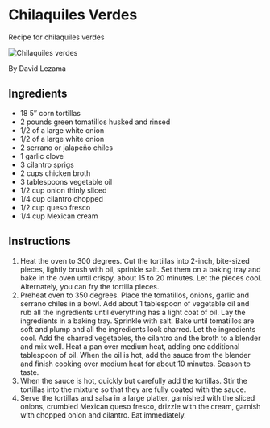 <!DOCTYPE html>
<html lang="en">
<head>
<meta charset="UTF-8">
<title>Chilaquiles</title>
</head>
<body>
<main>
<h1>Chilaquiles Verdes</h1>
<p>Recipe for chilaquiles verdes</p>
<img src="https://patijinich.com/es/wp-content/uploads/sites/3/2017/07/207-chilaquiles-verdes.jpg" alt="Chilaquiles verdes">
<p>By David Lezama</p>
<h2>Ingredients</h2>
<ul>
  <li>18 5″ corn tortillas</li>
  <li>2 pounds green tomatillos husked and rinsed</li>
  <li>1/2 of a large white onion</li>
  <li>1/2 of a large white onion</li>
  <li>2 serrano or jalapeño chiles</li>
  <li>1 garlic clove</li>
  <li> 3 cilantro sprigs</li>
  <li>2 cups chicken broth</li>
  <li>3 tablespoons vegetable oil</li>
  <li>1/2 cup onion thinly sliced</li>
  <li>1/4 cup cilantro chopped</li>
  <li>1/2 cup queso fresco</li>
  <li>1/4 cup Mexican cream</li>
  </ul>
  <h2>Instructions</h2>
  <ol>
  <li>Heat the oven to 300 degrees. Cut the tortillas into 2-inch, bite-sized pieces, lightly brush with oil, sprinkle salt. Set them on a baking tray and bake in the oven until crispy, about 15 to 20 minutes. Let the pieces cool. Alternately, you can fry the tortilla pieces.</li>
  <li>Preheat oven to 350 degrees. Place the tomatillos, onions, garlic and serrano chiles in a bowl. Add about 1 tablespoon of vegetable oil and rub all the ingredients until everything has a light coat of oil. Lay the ingredients in a baking tray. Sprinkle with salt.
Bake until tomatillos are soft and plump and all the ingredients look charred. Let the ingredients cool. Add the charred vegetables, the cilantro and the broth to a blender and mix well.
Heat a pan over medium heat, adding one additional tablespoon of oil. When the oil is hot, add the sauce from the blender and finish cooking over medium heat for about 10 minutes. Season to taste.</li>
<li>When the sauce is hot, quickly but carefully add the tortillas. Stir the tortillas into the mixture so that they are fully coated with the sauce.</li>
<li>Serve the tortillas and salsa in a large platter, garnished with the sliced onions, crumbled Mexican queso fresco, drizzle with the cream, garnish with chopped onion and cilantro. Eat immediately.</li>
  </ol>
</main>
</body>
</html>
